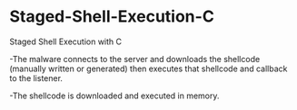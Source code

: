 # Staged-Shell-Execution-C
Staged Shell Execution with C


-The malware connects to the server and downloads the shellcode (manually written or generated) then executes that shellcode and callback to the listener.

-The shellcode is downloaded and executed in memory.
